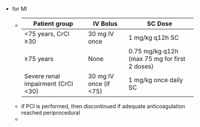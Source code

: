 - for MI
	- | Patient group | IV Bolus | SC Dose |
	  | ---- | ---- | ---- |
	  | <75 years, CrCl ≥30 | 30 mg IV once | 1 mg/kg q12h SC |
	  | ≥75 years | None | 0.75 mg/kg q12h (max 75 mg for first 2 doses) |
	  | Severe renal impairment (CrCl <30) | 30 mg IV once (if <75) | 1 mg/kg once daily SC |
	- if PCI is performed, then discontinued if adequate anticoagulation reached periprocedural
	-